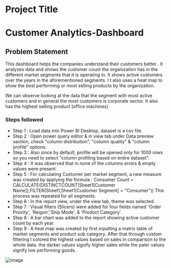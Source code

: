 
# Project Title


# Customer Analytics-Dashboard


## Problem Statement

This dashboard helps the companies understand their
customers better . It analyzes data and shows the customer count the organization has in the different market segments that it is operating in. It shows active customers over the years in the aforementioned segments. I t also uses a heat map to show the best performing or most selling products by the organization.

We can observe looking at the data that the segment with most active customers and in general the most customers is corporate sector. It also has the highest selling product (office machines)

### Steps followed 

- Step 1 : Load data into Power BI Desktop, dataset is a csv file.
- Step 2 : Open power query editor & in view tab under Data preview section, check "column distribution", "column quality" & "column profile" options.
- Step 3 : Also since by default, profile will be opened only for 1000 rows so you need to select "column profiling based on entire dataset".
- Step 4 : It was observed that in none of the columns errors & empty values were present.
- Step 5 : For calculating Customer per market segment, a new measure was created by applying the formula : 
Consumer Count = CALCULATE(DISTINCTCOUNT(Sheet1[Customer Name]),FILTER(Sheet1,Sheet1[Customer Segment] = "Consumer")) 
This process was repeated for all segments.
- Step 6 : In the report view, under the view tab, theme was selected.
- Step 7 : Visual filters (Slicers) were added for four fields named  'Order Priority', 'Reigon','Ship Mode', & 'Product Category'.
- Step 8 : A bar chart was added to the report showing active customer count by each year. 
- Step 9 : A heat map was created by first inputting a matrix table of market segments and product sub category. After that through custom filtering I colored the highest values based on sales in comparison to the whole data. the darker values signify higher sales while the paler values signify low performing goods.

![image](https://github.com/FaizanHayatPannu/Power-Bi/assets/168118585/0c398f94-a175-49c7-b554-6c997717656c)
